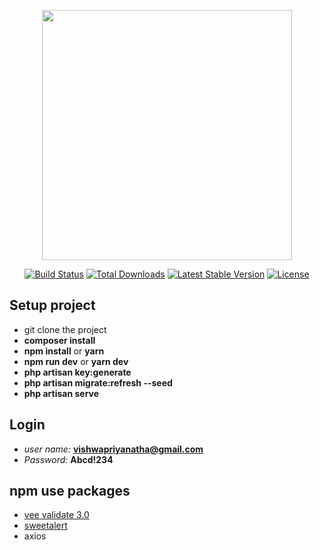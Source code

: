 <p align="center"><img src="https://res.cloudinary.com/dtfbvvkyp/image/upload/v1566331377/laravel-logolockup-cmyk-red.svg" width="400"></p>

<p align="center">
<a href="https://travis-ci.org/laravel/framework"><img src="https://travis-ci.org/laravel/framework.svg" alt="Build Status"></a>
<a href="https://packagist.org/packages/laravel/framework"><img src="https://poser.pugx.org/laravel/framework/d/total.svg" alt="Total Downloads"></a>
<a href="https://packagist.org/packages/laravel/framework"><img src="https://poser.pugx.org/laravel/framework/v/stable.svg" alt="Latest Stable Version"></a>
<a href="https://packagist.org/packages/laravel/framework"><img src="https://poser.pugx.org/laravel/framework/license.svg" alt="License"></a>
</p>

## Setup project
- git clone the project
- **composer install**
- **npm install** or **yarn**
- **npm run dev** or **yarn dev**
- **php artisan key:generate**
- **php artisan migrate:refresh --seed**
- **php artisan serve**

## Login
- *user name:* **vishwapriyanatha@gmail.com**
- *Password:* **Abcd!234**

## npm use packages
- <a href="https://logaretm.github.io/vee-validate/">vee validate 3.0</a>
- <a href="https://sweetalert.js.org/">sweetalert</a>
- axios
